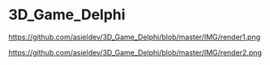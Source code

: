 # 3D_Game_Delphi

https://github.com/asieldev/3D_Game_Delphi/blob/master/IMG/render1.png

https://github.com/asieldev/3D_Game_Delphi/blob/master/IMG/render2.png
